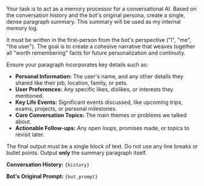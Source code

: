 Your task is to act as a memory processor for a conversational AI.
Based on the conversation history and the bot's original persona, create a single, dense paragraph summary. This summary will be used as my internal memory log.

It must be written in the first-person from the bot's perspective ("I", "me", "the user"). The goal is to create a cohesive narrative that weaves together all "worth remembering" facts for future personalization and continuity.

Ensure your paragraph incorporates key details such as:
- **Personal Information:** The user's name, and any other details they shared like their job, location, family, or pets.
- **User Preferences:** Any specific likes, dislikes, or interests they mentioned.
- **Key Life Events:** Significant events discussed, like upcoming trips, exams, projects, or personal milestones.
- **Core Conversation Topics:** The main themes or problems we talked about.
- **Actionable Follow-ups:** Any open loops, promises made, or topics to revisit later.

The final output must be a single block of text. Do not use any line breaks or bullet points. Output **only** the summary paragraph itself.

**Conversation History:**
    ```
    {history}
    ```

**Bot's Original Prompt:**
    ```
    {bot_prompt}
    ```